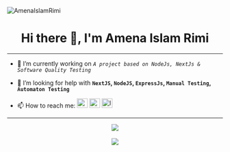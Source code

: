 <link rel="stylesheet" href="https://cdn.jsdelivr.net/gh/devicons/devicon@v2.11.0/devicon.min.css">

<p> <img src="https://komarev.com/ghpvc/?username=AmenaIslamRimi&show_icons=true&theme=gotham" alt="AmenaIslamRimi" /> </p>

<h1 align="center">Hi there 👋, I'm Amena Islam Rimi</h1>
<hr>

- 🔭 I’m currently working on *`A project based on NodeJs, NextJs & Software Quality Testing`*

- 🤔 I’m looking for help with **`NextJS`, `NodeJS`, `ExpressJs`, `Manual Testing`, `Automaton Testing`**

- 📫 How to reach me:  <a href="mailto:amenarimi5@gmail.com"><img src="https://upload.wikimedia.org/wikipedia/commons/7/7e/Gmail_icon_%282020%29.svg" alt="gmail" width="25" height="22"></a> <a href="https://www.facebook.com/amena.islam.50999"><img src="https://cdn.worldvectorlogo.com/logos/facebook-3.svg" alt="facebook" width="25" height="22"></a> <a href="https://www.linkedin.com/in/amenaislamrimi/"><img src="https://cdn.worldvectorlogo.com/logos/linkedin-icon-2.svg" alt="linkedin" width="25" height="22"></a> 

<hr>

<div align="center">
<a href="https://github.com/AmenaIslamRimi">
    <img align="center" src="https://github-readme-stats.vercel.app/api/top-langs/?username=AmenaIslamRimi&layout=compact&theme=city_lights" />
</a>
</div>

<br>

<div align="center">
    <img align="center" src="https://github-readme-stats.vercel.app/api?username=AmenaIslamRimi&layout=compact&show_icons=true&theme=city_lights" />
</div>
